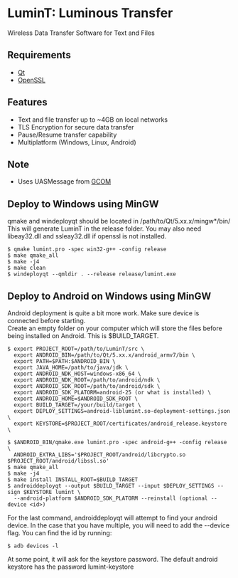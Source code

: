 # LuminT: Luminous Transfer
Wireless Data Transfer Software for Text and Files

## Requirements
* [Qt](https://www.qt.io)
* [OpenSSL](https://www.openssl.org/)

## Features
* Text and file transfer up to ~4GB on local networks
* TLS Encryption for secure data transfer
* Pause/Resume transfer capability
* Multiplatform (Windows, Linux, Android)

## Note
* Uses UASMessage from [GCOM](https://github.com/ubcuas/GCOM)

## Deploy to Windows using MinGW
qmake and windeployqt should be located in /path/to/Qt/5.xx.x/mingw*/bin/  
This will generate LuminT in the release folder. You may also need libeay32.dll and ssleay32.dll if openssl is not installed.

    $ qmake lumint.pro -spec win32-g++ -config release
    $ make qmake_all
    $ make -j4
    $ make clean
    $ windeployqt --qmldir . --release release/lumint.exe
	
	
## Deploy to Android on Windows using MinGW
Android deployment is quite a bit more work. Make sure device is connected before starting.  
Create an empty folder on your computer which will store the files before being installed on Android. This is $BUILD_TARGET.  

    $ export PROJECT_ROOT=/path/to/LuminT/src \
      export ANDROID_BIN=/path/to/Qt/5.xx.x/android_armv7/bin \
	  export PATH=$PATH:$ANDROID_BIN \
	  export JAVA_HOME=/path/to/java/jdk \
	  export ANDROID_NDK_HOST=windows-x86_64 \
      export ANDROID_NDK_ROOT=/path/to/android/ndk \
      export ANDROID_SDK_ROOT=/path/to/android/sdk \
      export ANDROID_SDK_PLATORM=android-25 (or what is installed) \
      export ANDROID_HOME=$ANDROID_SDK_ROOT \
	  export BUILD_TARGET=/your/build/target \
	  export DEPLOY_SETTINGS=android-liblumint.so-deployment-settings.json \
	  export KEYSTORE=$PROJECT_ROOT/certificates/android_release.keystore \
    
    $ $ANDROID_BIN/qmake.exe lumint.pro -spec android-g++ -config release \
      ANDROID_EXTRA_LIBS='$PROJECT_ROOT/android/libcrypto.so $PROJECT_ROOT/android/libssl.so'
    $ make qmake_all
	$ make -j4
    $ make install INSTALL_ROOT=$BUILD_TARGET
    $ androiddeployqt --output $BUILD_TARGET --input $DEPLOY_SETTINGS --sign $KEYSTORE lumint \
      --android-platform $ANDROID_SDK_PLATORM --reinstall (optional --device <id>)
      
For the last command, androiddeployqt will attempt to find your android device. In the case that you have multiple, you will need to add the --device <id> flag. You can find the id by running:
    
    $ adb devices -l
    
At some point, it will ask for the keystore password. The default android keystore has the password lumint-keystore